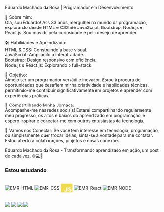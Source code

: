 Eduardo Machado da Rosa | Programador em Desenvolvimento

🚀 Sobre mim:<br>
Olá, sou Eduardo! Aos 33 anos, mergulhei no mundo da programação, explorando desde HTML e CSS até JavaScript, Bootstrap, Node.js e React.js. Sou movido pela curiosidade e pelo desejo de aprender.

🛠 Habilidades e Aprendizado:<br>
HTML & CSS: Construindo a base visual.<br>
JavaScript: Ampliando a interatividade.<br>
Bootstrap: Design responsivo com eficiência.<br>
Node.js & React.js: Explorando o full-stack.<br>

🎯 Objetivo:<br>
Almejo ser um programador versátil e inovador. Estou à procura de oportunidades que desafiem minha criatividade e habilidades técnicas, permitindo-me contribuir significativamente em projetos e aprender com experiências práticas.

📢 Compartilhando Minha Jornada:<br>
Acompanhe-me nas redes sociais! Estarei compartilhando regularmente meu progresso, os altos e baixos do aprendizado em programação, e espero inspirar e conectar-me com outros entusiastas da tecnologia.

🤝 Vamos nos Conectar:
Se você tem interesse em tecnologia, programação, ou simplesmente quer trocar ideias, sinta-se à vontade para me contatar. Estou aberto a colaborações, projetos e novas conexões.

Eduardo Machado da Rosa - Transformando aprendizado em ação, um post de cada vez. 🌐💻🚀

### Estou estudando:
<div style="display: inline_block"><br>
  <img align="center" alt="EMR-HTML" height="40" width="50" src="https://cdn.jsdelivr.net/gh/devicons/devicon/icons/html5/html5-plain-wordmark.svg">
  <img align="center" alt="EMR-CSS" height="40" width="50" src="https://cdn.jsdelivr.net/gh/devicons/devicon/icons/css3/css3-plain-wordmark.svg">
  <img align="center" alt="EMR-Js" height="30" width="40" src="https://raw.githubusercontent.com/devicons/devicon/master/icons/javascript/javascript-plain.svg">
  <img align="center" alt="EMR-React" height="40" width="50" src="https://cdn.jsdelivr.net/gh/devicons/devicon/icons/react/react-original-wordmark.svg">
  <img align="center" alt="EMR-NODE" height="40" width="50"  src="https://cdn.jsdelivr.net/gh/devicons/devicon/icons/nodejs/nodejs-plain-wordmark.svg" >
  </div>

  ##

   
  <div> 
  <a href="https://instagram.com/edumachadodarosa/" target="_blank"><img src="https://img.shields.io/badge/-Instagram-%23E4405F?style=for-the-badge&logo=instagram&logoColor=white" target="_blank"></a>
 	<a href = "mailto:edumachadodarosa@gmail.com"><img src="https://img.shields.io/badge/-Gmail-%23333?style=for-the-badge&logo=gmail&logoColor=white" target="_blank"></a>
  <a href="https://www.linkedin.com/in/edumachadodarosa/" target="_blank"><img src="https://img.shields.io/badge/-LinkedIn-%230077B5?style=for-the-badge&logo=linkedin&logoColor=white" target="_blank"></a> 
  <a href="https://www.twitter.com/EduMachadoDev/" target="_blank"><img src="https://img.shields.io/badge/Twitter-1DA1F2?style=for-the-badge&logo=twitter&logoColor=white" target="_blank"></a>
  
</div>
